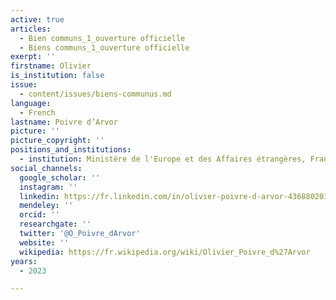 ```yaml
---
active: true
articles:
  - Bien communs_1_ouverture officielle
  - Biens communs_1_ouverture officielle
exerpt: ''
firstname: Olivier
is_institution: false
issue:
  - content/issues/biens-communus.md
language:
  - French
lastname: Poivre d’Arvor
picture: ''
picture_copyright: ''
positions_and_institutions:
  - institution: Ministère de l'Europe et des Affaires étrangères, France
social_channels:
  google_scholar: ''
  instagram: ''
  linkedin: https://fr.linkedin.com/in/olivier-poivre-d-arvor-436880201
  mendeley: ''
  orcid: ''
  researchgate: ''
  twitter: '@O_Poivre_dArvor'
  website: ''
  wikipedia: https://fr.wikipedia.org/wiki/Olivier_Poivre_d%27Arvor
years:
  - 2023

---
```

